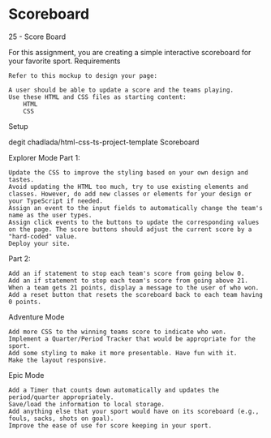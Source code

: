 # Scoreboard

25 - Score Board

For this assignment, you are creating a simple interactive scoreboard for your favorite sport.
Requirements

    Refer to this mockup to design your page:

    A user should be able to update a score and the teams playing.
    Use these HTML and CSS files as starting content:
        HTML
        CSS

Setup

degit chadlada/html-css-ts-project-template Scoreboard

Explorer Mode
Part 1:

    Update the CSS to improve the styling based on your own design and tastes.
    Avoid updating the HTML too much, try to use existing elements and classes. However, do add new classes or elements for your design or your TypeScript if needed.
    Assign an event to the input fields to automatically change the team's name as the user types.
    Assign click events to the buttons to update the corresponding values on the page. The score buttons should adjust the current score by a "hard-coded" value.
    Deploy your site.

Part 2:

    Add an if statement to stop each team's score from going below 0.
    Add an if statement to stop each team's score from going above 21.
    When a team gets 21 points, display a message to the user of who won.
    Add a reset button that resets the scoreboard back to each team having 0 points.

Adventure Mode

    Add more CSS to the winning teams score to indicate who won.
    Implement a Quarter/Period Tracker that would be appropriate for the sport.
    Add some styling to make it more presentable. Have fun with it.
    Make the layout responsive.

Epic Mode

    Add a Timer that counts down automatically and updates the period/quarter appropriately.
    Save/load the information to local storage.
    Add anything else that your sport would have on its scoreboard (e.g., fouls, sacks, shots on goal).
    Improve the ease of use for score keeping in your sport.

